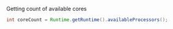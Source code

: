 
Getting count of available cores

```java
int coreCount = Runtime.getRuntime().availableProcessors();
```